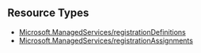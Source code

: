 ## Resource Types
- [Microsoft.ManagedServices/registrationDefinitions](registrationDefinitions)
- [Microsoft.ManagedServices/registrationAssignments](registrationAssignments)

